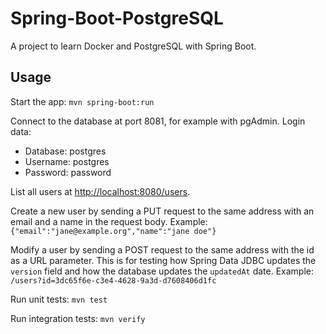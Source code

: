 # Spring-Boot-PostgreSQL

A project to learn Docker and PostgreSQL with Spring Boot.

## Usage

Start the app: `mvn spring-boot:run`

Connect to the database at port 8081, for example with pgAdmin.
Login data:
- Database: postgres
- Username: postgres
- Password: password

List all users at <http://localhost:8080/users>.

Create a new user by sending a PUT request to the same address with an email and a name in the request body.
Example: `{"email":"jane@example.org","name":"jane doe"}`

Modify a user by sending a POST request to the same address with the id as a URL parameter.
This is for testing how Spring Data JDBC updates the `version` field and how the database updates the `updatedAt` date.
Example: `/users?id=3dc65f6e-c3e4-4628-9a3d-d7608406d1fc`

Run unit tests: `mvn test`

Run integration tests: `mvn verify` 
